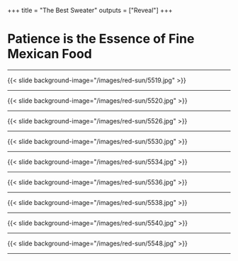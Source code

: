 +++
title = "The Best Sweater"
outputs = ["Reveal"]
+++

# Patience is the Essence of Fine Mexican Food

---

{{< slide background-image="/images/red-sun/5519.jpg" >}}

---

{{< slide background-image="/images/red-sun/5520.jpg" >}}

---

{{< slide background-image="/images/red-sun/5526.jpg" >}}

---

{{< slide background-image="/images/red-sun/5530.jpg" >}}

---

{{< slide background-image="/images/red-sun/5534.jpg" >}}

---

{{< slide background-image="/images/red-sun/5536.jpg" >}}

---

{{< slide background-image="/images/red-sun/5538.jpg" >}}

---

{{< slide background-image="/images/red-sun/5540.jpg" >}}

---

{{< slide background-image="/images/red-sun/5548.jpg" >}}

---
